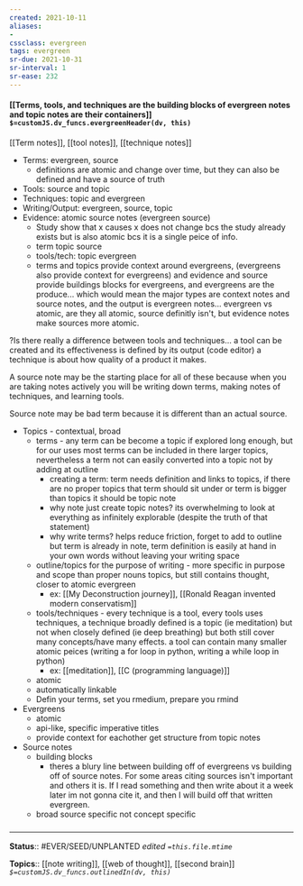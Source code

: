 ```yaml
---
created: 2021-10-11
aliases:
- 
cssclass: evergreen
tags: evergreen
sr-due: 2021-10-31
sr-interval: 1
sr-ease: 232
---
```

#### [[Terms, tools, and techniques are the building blocks of evergreen notes and topic notes are their containers]] `$=customJS.dv_funcs.evergreenHeader(dv, this)`

[[Term notes]], [[tool notes]], [[technique notes]]

- Terms: evergreen, source
	- definitions are atomic and change over time, but they can also be defined and have a source of truth
- Tools: source and topic
- Techniques: topic and evergreen 
- Writing/Output: evergreen, source, topic
- Evidence: atomic source notes (evergreen source)
	- Study show that x causes x does not change bcs the study already exists but is also atomic bcs it is a single peice of info.
	- term topic source
	- tools/tech: topic evergreen
	- terms and topics provide context around evergreens, (evergreens also provide context for evergreens) and evidence and source provide buildings blocks for evergreens, and evergreens are the produce... which would mean the major types are context notes and source notes, and the output is evergreen notes... evergreen vs atomic, are they all atomic, source definitly isn't, but evidence notes make sources more atomic.

?Is there really a difference between tools and techniques... a tool can be created and its effectiveness is defined by its output (code editor) a technique is about how quality of a product it makes.

A source note may be the starting place for all of these because when you are taking notes actively you will be writing down terms, making notes of techniques, and learning tools. 

Source note may be bad term because it is different than an actual source.


- Topics - contextual, broad
	- terms - any term can be become a topic if explored long enough, but for our uses most terms can be included in there larger topics, nevertheless a term not can easily converted into a topic not by adding at outline
		- creating a term: term needs definition and links to topics, if there are no proper topics that term should sit under or term is bigger than topics it should be topic note
		- why note just create topic notes? its overwhelming to look at everything as infinitely explorable (despite the truth of that statement)
		- why write terms? helps reduce friction, forget to add to outline but term is already in note, term definition is easily at hand in your own words without leaving your writing space
	- outline/topics for the purpose of writing - more specific in purpose and scope than proper nouns topics, but still contains thought, closer to atomic evergreen 
		- ex: [[My Deconstruction journey]], [[Ronald Reagan invented modern conservatism]]
	- tools/techniques - every technique is a tool, every tools uses techniques, a technique broadly defined is a topic (ie meditation) but not when closely defined (ie deep breathing) but both still cover many concepts/have many effects. a tool can contain many smaller atomic peices (writing a for loop in python, writing a while loop in python)
		- ex: [[meditation]], [[C (programming language)]]
	- atomic
	- automatically linkable
	- Defin your terms, set you rmedium, prepare you rmind
- Evergreens
	- atomic
	- api-like, specific imperative titles
	- provide context for eachother get structure from topic notes
- Source notes
	- building blocks
		- theres a blury line between building off of evergreens vs building off of source notes. For some areas citing sources isn't important and others it is. If I read something and then write about it a week later im not gonna cite it, and then I will build off that written evergreen.
	- broad source specific not concept specific
### <hr class="footnote"/>

**Status**:: #EVER/SEED/UNPLANTED
*edited `=this.file.mtime`*

**Topics**:: [[note writing]], [[web of thought]], [[second brain]]
*`$=customJS.dv_funcs.outlinedIn(dv, this)`*


